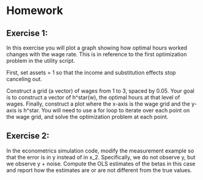 # Homework
## Exercise 1:
In this exercise you will plot a graph showing how optimal hours worked changes with the wage rate. This is in reference to the first optimization problem in the utility script. 

First, set assets = 1 so that the income and substitution effects stop canceling out.

Construct a grid (a vector) of wages from 1 to 3, spaced by 0.05. Your goal is to construct a vector of h^star(w), the optimal hours at that level of wages. Finally, construct a plot where the x-axis is the wage grid and the y-axis is h^star. You will need to use a for loop to iterate over each point on the wage grid, and solve the optimization problem at each point.

## Exercise 2:
In the econometrics simulation code, modify the measurement example so that the error is in y instead of in x_2. Specifically, we do not observe y, but we observe y + noise. Compute the OLS estimates of the betas in this case and report how the estimates are or are not different from the true values.
